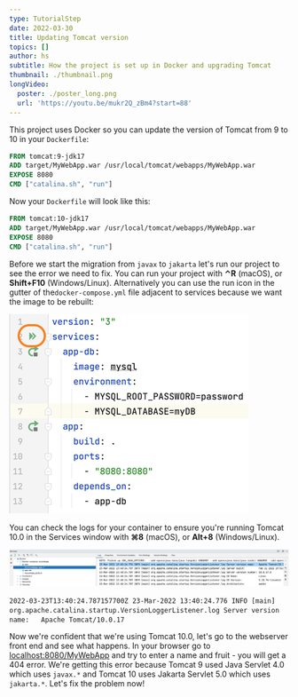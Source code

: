 ```yaml
---
type: TutorialStep
date: 2022-03-30
title: Updating Tomcat version
topics: []
author: hs
subtitle: How the project is set up in Docker and upgrading Tomcat
thumbnail: ./thumbnail.png
longVideo:
  poster: ./poster_long.png
  url: 'https://youtu.be/mukr2Q_zBm4?start=88'
---
```


This project uses Docker so you can update the version of Tomcat from 9 to 10 in your `Dockerfile`:

```dockerfile
FROM tomcat:9-jdk17
ADD target/MyWebApp.war /usr/local/tomcat/webapps/MyWebApp.war
EXPOSE 8080
CMD ["catalina.sh", "run"]
```

Now your `Dockerfile` will look like this: 

```dockerfile
FROM tomcat:10-jdk17
ADD target/MyWebApp.war /usr/local/tomcat/webapps/MyWebApp.war
EXPOSE 8080
CMD ["catalina.sh", "run"]
```

Before we start the migration from `javax` to `jakarta` let's run our project to see the error we need to fix. You can run your project with **⌃R** (macOS), or **Shift+F10** (Windows/Linux). Alternatively you can use the run icon in the gutter of the`docker-compose.yml` file adjacent to services because we want the image to be rebuilt:

![Gutter icons for run in Docker Compose Up](docker-compose-up.png)

You can check the logs for your container to ensure you're running Tomcat 10.0 in the Services window with **⌘8** (macOS), or **Alt+8** (Windows/Linux).

![Services Window showing Tomcat version](services-app-container-tc-10.png)

`2022-03-23T13:40:24.787157700Z 23-Mar-2022 13:40:24.776 INFO [main] org.apache.catalina.startup.VersionLoggerListener.log Server version name:   Apache Tomcat/10.0.17`

Now we're confident that we're using Tomcat 10.0, let's go to the webserver front end and see what happens. In your browser go to [localhost:8080/MyWebApp](localhost:8080/MyWebApp) and try to enter a name and fruit - you will get a 404 error. We're getting this error because Tomcat 9 used Java Servlet 4.0 which uses `javax.*` and Tomcat 10 uses Jakarta Servlet 5.0 which uses `jakarta.*`. Let's fix the problem now!

